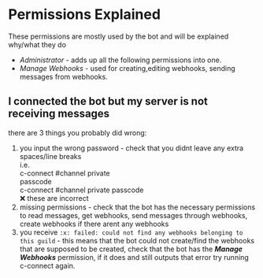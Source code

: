 # Permissions Explained

These permissions are mostly used by the bot and will be explained why/what they do

* *Administrator* - adds up all the following permissions into one.
* *Manage Webhooks* - used for creating,editing webhooks, sending messages from webhooks.

## I connected the bot but my server is not receiving messages

there are 3 things you probably did wrong:
1. you input the wrong password - check that you didnt leave any extra spaces/line breaks<br>i.e.<br>c-connect #channel private <br>passcode<br>c-connect #channel private  passcode  <br>:x: these are incorrect
2. missing permissions - check that the bot has the necessary permissions to read messages, get webhooks, send messages through webhooks, create webhooks if there arent any webhooks
3. you receive `:x: failed: could not find any webhooks belonging to this guild` -  this means that the bot could not create/find the webhooks that are supposed to be created, check that the bot has the ***Manage Webhooks*** permission, if it does and still outputs that error try running c-connect again.